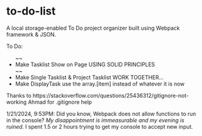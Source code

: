 # to-do-list
A local storage-enabled To Do project organizer built using Webpack framework &amp; JSON.

<p>To Do:</p>
<ul>
    ~~<li>Make Tasklist Show on Page USING SOLID PRINCIPLES</li>~~
    <li>Make Single Tasklist & Project Tasklist WORK TOGETHER...</li>
    <li>Make DisplayTask use the array.[item] instead of whatever it is now</li>
</ul>

<p>Thanks to https://stackoverflow.com/questions/25436312/gitignore-not-working Ahmad for .gitignore help
<p>1/21/2024, 9:53PM: Did you know, Webpack does not allow functions to run in the console? <em>My disappointment is immeasurable and my evening is ruined.</em> I spent 1.5 or 2 hours trying to get my console to accept new input.</p>